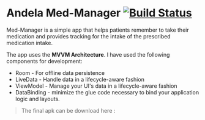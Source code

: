 # Andela Med-Manager  [![Build Status](https://circleci.com/gh/jumaallan/Andela-Med-Manager.svg?style=shield)](https://circleci.com/gh/jumaallan/Andela-Med-Manager/tree/master)

Med-Manager is a simple app that helps patients remember to take their medication and provides tracking for the intake of the prescribed medication intake.

The app uses the **MVVM Architecture**. I have used the following components for development:

* Room - For offline data persistence
* LiveData - Handle data in a lifecycle-aware fashion 
* ViewModel - Manage your UI's data in a lifecycle-aware fashion
* DataBinding -  minimize the glue code necessary to bind your application logic and layouts.


> The final apk can be download here : <insert link>


